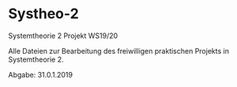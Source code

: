 # Systheo-2
Systemtheorie 2 Projekt WS19/20

Alle Dateien zur Bearbeitung des freiwilligen praktischen Projekts in Systemtheorie 2.


Abgabe: 31.0.1.2019
